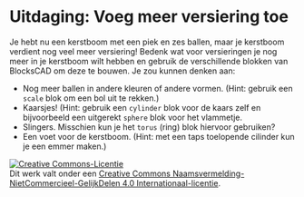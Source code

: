 # Uitdaging: Voeg meer versiering toe

Je hebt nu een kerstboom met een piek en zes ballen, maar je kerstboom verdient nog veel meer versiering! Bedenk wat voor versieringen je nog meer in je kerstboom wilt hebben en gebruik de verschillende blokken van BlocksCAD om deze te bouwen. Je zou kunnen denken aan:
- Nog meer ballen in andere kleuren of andere vormen. (Hint: gebruik een `scale` blok om een bol uit te rekken.)
- Kaarsjes! (Hint: gebruik een `cylinder` blok voor de kaars zelf en bijvoorbeeld een uitgerekt `sphere` blok voor het vlammetje.
- Slingers. Misschien kun je het `torus` (ring) blok hiervoor gebruiken?
- Een voet voor de kerstboom. (Hint: met een taps toelopende cilinder kun je een emmer maken.)

<a rel="license" href="http://creativecommons.org/licenses/by-nc-sa/4.0/"><img alt="Creative Commons-Licentie" style="border-width:0" src="https://i.creativecommons.org/l/by-nc-sa/4.0/88x31.png" /></a><br />Dit werk valt onder een <a rel="license" href="http://creativecommons.org/licenses/by-nc-sa/4.0/deed.nl">Creative Commons Naamsvermelding-NietCommercieel-GelijkDelen 4.0 Internationaal-licentie</a>.
